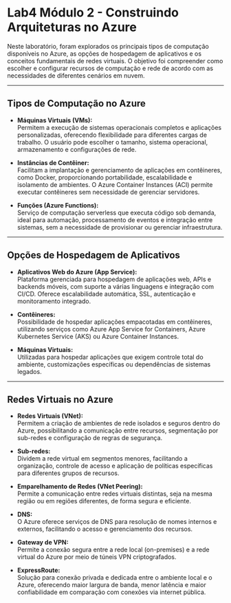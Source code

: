 # Lab4 Módulo 2 - Construindo Arquiteturas no Azure

Neste laboratório, foram explorados os principais tipos de computação disponíveis no Azure, as opções de hospedagem de aplicativos e os conceitos fundamentais de redes virtuais. O objetivo foi compreender como escolher e configurar recursos de computação e rede de acordo com as necessidades de diferentes cenários em nuvem.

---

## Tipos de Computação no Azure

- **Máquinas Virtuais (VMs):**  
  Permitem a execução de sistemas operacionais completos e aplicações personalizadas, oferecendo flexibilidade para diferentes cargas de trabalho. O usuário pode escolher o tamanho, sistema operacional, armazenamento e configurações de rede.

- **Instâncias de Contêiner:**  
  Facilitam a implantação e gerenciamento de aplicações em contêineres, como Docker, proporcionando portabilidade, escalabilidade e isolamento de ambientes. O Azure Container Instances (ACI) permite executar contêineres sem necessidade de gerenciar servidores.

- **Funções (Azure Functions):**  
  Serviço de computação serverless que executa código sob demanda, ideal para automação, processamento de eventos e integração entre sistemas, sem a necessidade de provisionar ou gerenciar infraestrutura.

---

## Opções de Hospedagem de Aplicativos

- **Aplicativos Web do Azure (App Service):**  
  Plataforma gerenciada para hospedagem de aplicações web, APIs e backends móveis, com suporte a várias linguagens e integração com CI/CD. Oferece escalabilidade automática, SSL, autenticação e monitoramento integrado.

- **Contêineres:**  
  Possibilidade de hospedar aplicações empacotadas em contêineres, utilizando serviços como Azure App Service for Containers, Azure Kubernetes Service (AKS) ou Azure Container Instances.

- **Máquinas Virtuais:**  
  Utilizadas para hospedar aplicações que exigem controle total do ambiente, customizações específicas ou dependências de sistemas legados.

---

## Redes Virtuais no Azure

- **Redes Virtuais (VNet):**  
  Permitem a criação de ambientes de rede isolados e seguros dentro do Azure, possibilitando a comunicação entre recursos, segmentação por sub-redes e configuração de regras de segurança.

- **Sub-redes:**  
  Dividem a rede virtual em segmentos menores, facilitando a organização, controle de acesso e aplicação de políticas específicas para diferentes grupos de recursos.

- **Emparelhamento de Redes (VNet Peering):**  
  Permite a comunicação entre redes virtuais distintas, seja na mesma região ou em regiões diferentes, de forma segura e eficiente.

- **DNS:**  
  O Azure oferece serviços de DNS para resolução de nomes internos e externos, facilitando o acesso e gerenciamento dos recursos.

- **Gateway de VPN:**  
  Permite a conexão segura entre a rede local (on-premises) e a rede virtual do Azure por meio de túneis VPN criptografados.

- **ExpressRoute:**  
  Solução para conexão privada e dedicada entre o ambiente local e o Azure, oferecendo maior largura de banda, menor latência e maior confiabilidade em comparação com conexões via internet pública.
